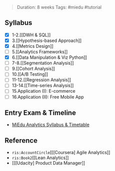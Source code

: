 > Duration: 8 weeks
> Tags: #miedu #tutorial 

## Syllabus
- [x] 1-2.[[DWH & SQL]]
- [x] 3.[[Hypothesis-based Approach]] 
- [x] 4.[[Metrics Design]] 
- [ ] 5.[[Analytics Frameworks]] 
- [x] 6.[[Data Manipulation & Viz Python]]
- [ ] 7-8.[[Segmentation Analysis]] 
- [ ] 9.[[Cohort Analysis]] 
- [ ] 10.[[A/B Testing]] 
- [ ] 11-12.[[Regression Analysis]] 
- [ ] 13-14.[[Time-series Analysis]] 
- [ ] 15.Application (I): E-commerce 
- [ ] 16.Application (II): Free Mobile App 

## Entry Exam & Timeline
* [MiEdu Analytics Syllabus & Timetable](https://docs.google.com/spreadsheets/d/1kcgASloZ3oGrSiwDows94LmQ_C2DBoggCKCQ1IwY578/edit#gid=0)

## Reference
* `ris:AccountCircle`[[[Coursera] Agile Analytics]]
* `ris:Book2`[[Lean Analytics]]
* [[[Udacity] Product Data Manager]]
